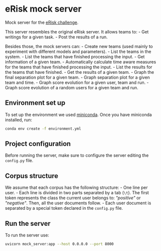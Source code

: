 # eRisk mock server
Mock server for the [eRisk challenge](https://erisk.irlab.org/).

This server resembles the original eRisk server. It allows teams to:
    - Get writings for a given task.
    - Post the results of a run.

Besides those, the mock servers can:
    - Create new teams (used mainly to experiment with different models and parameters).
    - List the teams in the system.
    - List the teams that have finished processing the input.
    - Get information of a given team.
    - Automatically calculate time aware measures for the teams that have finished processing the input.
    - List the results for the teams that have finished.
    - Get the results of a given team.
    - Graph the final separation plot for a given team.
    - Graph separation plot for a given team and time.
    - Graph score evolution for a given user, team and run.
    - Graph score evolution of a random users for a given team and run.

## Environment set up
To set up the environment we used [miniconda](https://docs.conda.io/en/latest/miniconda.html).
Once you have miniconda installed, run:
```bash
conda env create -f environment.yml
```

## Project configuration
Before running the server, make sure to configure the server editing the `config.py` file.

## Corpus structure
We assume that each corpus has the following structure:
    - One line per user.
    - Each line is divided in two parts separated by a tab (`\t`).
        The first token represents the class the current user belongs to:
        _"positive"_ or _"negative"_. Then, all the user documents follow.
    - Each user document is separated by a special token declared in the `config.py` file.

## Run the server
To run the server use:
```bash
uvicorn mock_server:app --host 0.0.0.0 --port 8000
```
